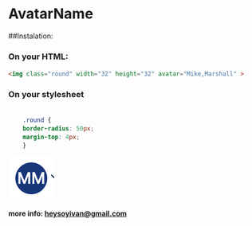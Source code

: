 # AvatarName

##Instalation:

### On your HTML:

```html
<img class="round" width="32" height="32" avatar="Mike,Marshall" >

```
### On your stylesheet

```css

    .round {
    border-radius: 50px;
    margin-top: 4px;
    }

```
![alt text](https://raw.githubusercontent.com/abundis29/AvatarName/master/round.png)


#### more info: heysoyivan@gmail.com